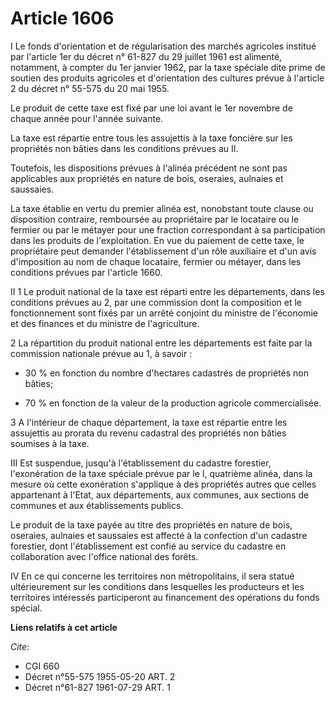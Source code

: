 # Article 1606

I  Le fonds d'orientation et de régularisation des marchés agricoles institué par l'article 1er du décret n° 61-827 du 29
juillet 1961 est alimenté, notamment, à compter du 1er janvier 1962, par la taxe spéciale dite prime de soutien des produits
agricoles et d'orientation des cultures prévue à l'article 2 du décret n° 55-575 du 20 mai 1955.

Le produit de cette taxe est fixé par une loi avant le 1er novembre de chaque année pour l'année suivante.

La taxe est répartie entre tous les assujettis à la taxe foncière sur les propriétés non bâties dans les conditions prévues
au II.

Toutefois, les dispositions prévues à l'alinéa précédent ne sont pas applicables aux propriétés en nature de bois, oseraies,
aulnaies et saussaies.

La taxe établie en vertu du premier alinéa est, nonobstant toute clause ou disposition contraire, remboursée au propriétaire
par le locataire ou le fermier ou par le métayer pour une fraction correspondant à sa participation dans les produits de
l'exploitation. En vue du paiement de cette taxe, le propriétaire peut demander l'établissement d'un rôle auxiliaire et d'un
avis d'imposition au nom de chaque locataire, fermier ou métayer, dans les conditions prévues par l'article 1660.

II  1  Le produit national de la taxe est réparti entre les départements, dans les conditions prévues au 2, par une
commission dont la composition et le fonctionnement sont fixés par un arrêté conjoint du ministre de l'économie et des
finances et du ministre de l'agriculture.

2  La répartition du produit national entre les départements est faite par la commission nationale prévue au 1, à savoir :

- 30 % en fonction du nombre d'hectares cadastrés de propriétés non bâties;

- 70 % en fonction de la valeur de la production agricole commercialisée.

3  A l'intérieur de chaque département, la taxe est répartie entre les assujettis au prorata du revenu cadastral des
propriétés non bâties soumises à la taxe.

III  Est suspendue, jusqu'à l'établissement du cadastre forestier, l'exonération de la taxe spéciale prévue par le I,
quatrième alinéa, dans la mesure où cette exonération s'applique à des propriétés autres que celles appartenant à l'Etat, aux
départements, aux communes, aux sections de communes et aux établissements publics.

Le produit de la taxe payée au titre des propriétés en nature de bois, oseraies, aulnaies et saussaies est affecté à la
confection d'un cadastre forestier, dont l'établissement est confié au service du cadastre en collaboration avec l'office
national des forêts.

IV  En ce qui concerne les territoires non métropolitains, il sera statué ultérieurement sur les conditions dans lesquelles
les producteurs et les territoires intéressés participeront au financement des opérations du fonds spécial.

**Liens relatifs à cet article**

_Cite_:

  - CGI 660
  - Décret n°55-575 1955-05-20 ART. 2
  - Décret n°61-827 1961-07-29 ART. 1
